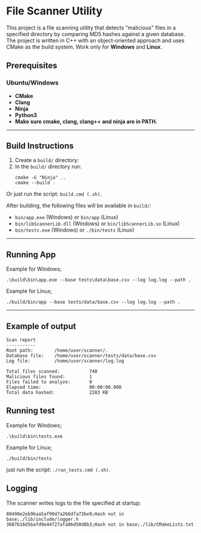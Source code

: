 # File Scanner Utility

This project is a file scanning utility that detects "malicious" files in a specified directory by comparing MD5 hashes against a given database. The project is written in C++ with an object-oriented approach and uses CMake as the build system. Work only for **Windows** and **Linux**.

## Prerequisites

### Ubuntu/Windows
- **CMake**
- **Clang**
- **Ninja**
- **Python3**
- **Make sure cmake, clang, clang++ and ninja are in PATH.**

---

## Build Instructions

1. Create a `build/` directory:
2. In the `build/` directory run:
    ```
    cmake -G "Ninja" ..
    cmake --build .
    ```
Or just run the script: `build.cmd (.sh)`.

After building, the following files will be available in `build/`:
- `bin/app.exe` (Windows) or `bin/app` (Linux)
- `bin/libScannerLib.dll` (Windows) or `bin/libScannerLib.so` (Linux)
- `bin/tests.exe` (Windows) or `./bin/tests` (Linux)
---

## Running App
Example for Windows;
```
.\build\bin\app.exe --base tests\data\base.csv --log log.log --path .
```
Example for Linux;
```
./build/bin/app --base tests/data/base.csv --log log.log --path .
```
---
## Example of output
```
Scan report
-----------
Root path:        /home/user/scanner/.
Database file:    /home/user/scanner/tests/data/base.csv
Log file:         /home/user/scanner/log.log

Total files scanned:           740
Malicious files found:         1
Files failed to analyze:       0
Elapsed time:                  00:00:00.000
Total data hashed:             2283 KB
```
## Running test
Example for Windows;
```
.\build\bin\tests.exe
```
Example for Linux;
```
./build/bin/tests
```

just run the script: `./run_tests.cmd (.sh)`.

## Logging
The scanner writes logs to the file specified at startup:
```
80498e2eb9baa5af90d7a266dfa72be9;Hash not in base;./lib/include/logger.h
3687b16d5bafd9e44f27afa06d50d8b3;Hash not in base;./lib/CMakeLists.txt
```
